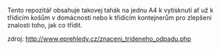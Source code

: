 Tento repozitář obsahuje takovej tahák na jednu A4 k vytisknutí ať už k třídicím košům v domácnosti nebo k třídicím kontejnerům pro zlepšeni znalosti toho, jak co třídit.

zdroj: http://www.eprehledy.cz/znaceni_trideneho_odpadu.php
